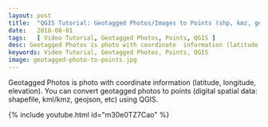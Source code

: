 ```yaml
---
layout: post
title:  "QGIS Tutorial: Geotagged Photos/Images to Points (shp, kmz, geojson)"
date:   2018-08-01
tags:   [ Video Tutorial, Geotagged Photos, Points, QGIS ]
desc: Geotagged Photos is photo with coordinate  information (latitude, longitude, elevation). You can convert geotagged photos to points (digital spatial data: shapefile, kml/kmz, geojson, etc) using QGIS.
keywords: Video Tutorial, Geotagged Photos, Points, QGIS
image: geotagged-photo-to-points.jpg
---
```


<p class="intro"><span class="dropcap">G</span>eotagged Photos is photo with coordinate  information (latitude, longitude, elevation). You can convert geotagged photos to points (digital spatial data: shapefile, kml/kmz, geojson, etc) using QGIS.</p>

{% include youtube.html id="m30e0TZ7Cao" %}
